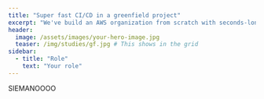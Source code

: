 ```yaml
---
title: "Super fast CI/CD in a greenfield project"
excerpt: "We've build an AWS organization from scratch with seconds-long software delivery to Elastic Kubernetes Service through FluxCD."
header:
  image: /assets/images/your-hero-image.jpg
  teaser: /img/studies/gf.jpg # This shows in the grid
sidebar:
  - title: "Role"
    text: "Your role"
---
```


SIEMANOOOO

